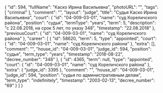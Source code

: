 {
    "id": 594,
    "fullName": "Каско Ирина Васильевна",
    "photoURL": "",
    "tags": [
        "criminal"
    ],
    "comment": "",
    "layout": "judge",
    "title": "Судья Каско Ирина Васильевна",
    "court": {
        "id": "04-009-03-01",
        "name": "суд Кореличского района",
        "position": "судья",
        "termType": "years",
        "term": 5,
        "description": "c 22.08.2018, на срок 5 лет, по указу 348",
        "timestamp": "22.08.2018"
    },
    "previousCourt": {
        "id": "04-009-03-01",
        "name": "суд Кореличского района"
    },
    "career": [
        {
            "id": 58620,
            "term": 5,
            "type": "appointed",
            "court": {
                "id": "04-009-03-01",
                "name": "суд Кореличского района"
            },
            "extra": [],
            "comment": "",
            "house_id": "04-009-03-01",
            "judge_id": 594,
            "position": "судья",
            "term_type": "years",
            "timestamp": "2018-08-22",
            "decree_number": "348"
        },
        {
            "id": 4365,
            "term": null,
            "type": "appointed",
            "court": {
                "id": "04-009-03-01",
                "name": "суд Кореличского района"
            },
            "extra": {
                "judge_id": 3395
            },
            "comment": "",
            "house_id": "04-009-03-01",
            "judge_id": 594,
            "position": "судья по административным делам",
            "term_type": "indefinitely",
            "timestamp": "2003-02-13",
            "decree_number": "69"
        }
    ]
}